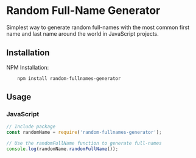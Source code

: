 # Random Full-Name Generator

Simplest way to generate random full-names with the most common first name and last name around the world in JavaScript projects.

## Installation

NPM Installation:

```
    npm install random-fullnames-generator
```

## Usage

### JavaScript

```javascript
// Include package
const randomName = require('random-fullnames-generator');

// Use the randomFullName function to generate full-names
console.log(randomName.randomFullName());
